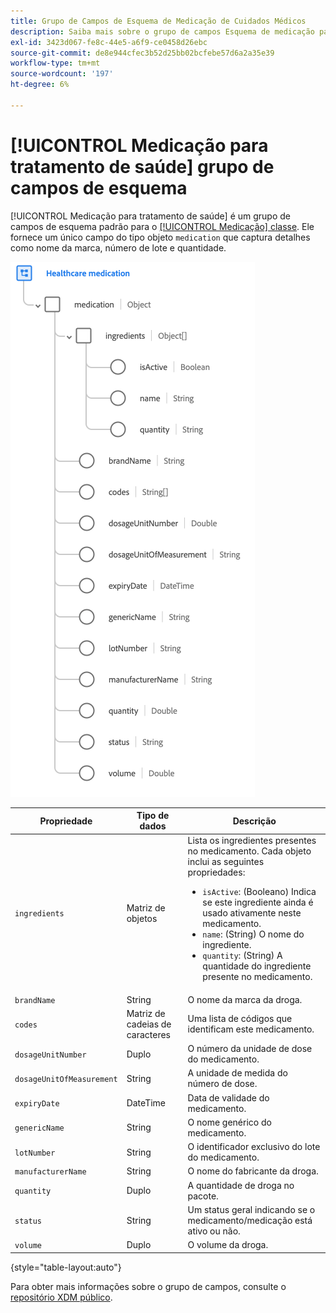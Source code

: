 ```yaml
---
title: Grupo de Campos de Esquema de Medicação de Cuidados Médicos
description: Saiba mais sobre o grupo de campos Esquema de medicação para instituições de saúde.
exl-id: 3423d067-fe8c-44e5-a6f9-ce0458d26ebc
source-git-commit: de8e944cfec3b52d25bb02bcfebe57d6a2a35e39
workflow-type: tm+mt
source-wordcount: '197'
ht-degree: 6%

---
```


# [!UICONTROL Medicação para tratamento de saúde] grupo de campos de esquema

[!UICONTROL Medicação para tratamento de saúde] é um grupo de campos de esquema padrão para o [[!UICONTROL Medicação] classe](../../classes/medication.md). Ele fornece um único campo do tipo objeto `medication` que captura detalhes como nome da marca, número de lote e quantidade.

![](../../images/field-groups/healthcare-medication.png)

| Propriedade | Tipo de dados | Descrição |
| --- | --- | --- |
| `ingredients` | Matriz de objetos | Lista os ingredientes presentes no medicamento. Cada objeto inclui as seguintes propriedades: <ul><li>`isActive`: (Booleano) Indica se este ingrediente ainda é usado ativamente neste medicamento.</li><li>`name`: (String) O nome do ingrediente.</li><li>`quantity`: (String) A quantidade do ingrediente presente no medicamento.</li></ul> |
| `brandName` | String | O nome da marca da droga. |
| `codes` | Matriz de cadeias de caracteres | Uma lista de códigos que identificam este medicamento. |
| `dosageUnitNumber` | Duplo | O número da unidade de dose do medicamento. |
| `dosageUnitOfMeasurement` | String | A unidade de medida do número de dose. |
| `expiryDate` | DateTime | Data de validade do medicamento. |
| `genericName` | String | O nome genérico do medicamento. |
| `lotNumber` | String | O identificador exclusivo do lote do medicamento. |
| `manufacturerName` | String | O nome do fabricante da droga. |
| `quantity` | Duplo | A quantidade de droga no pacote. |
| `status` | String | Um status geral indicando se o medicamento/medicação está ativo ou não. |
| `volume` | Duplo | O volume da droga. |

{style="table-layout:auto"}

Para obter mais informações sobre o grupo de campos, consulte o [repositório XDM público](https://github.com/adobe/xdm/blob/master/components/fieldgroups/medication/healthcare-medication.schema.json).
